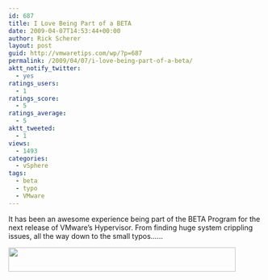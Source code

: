 ```yaml
---
id: 687
title: I Love Being Part of a BETA
date: 2009-04-07T14:53:44+00:00
author: Rick Scherer
layout: post
guid: http://vmwaretips.com/wp/?p=687
permalink: /2009/04/07/i-love-being-part-of-a-beta/
aktt_notify_twitter:
  - yes
ratings_users:
  - 1
ratings_score:
  - 5
ratings_average:
  - 5
aktt_tweeted:
  - 1
views:
  - 1493
categories:
  - vSphere
tags:
  - beta
  - typo
  - VMware
---
```

It has been an awesome experience being part of the BETA Program for the next release of VMware&#8217;s Hypervisor. From finding huge system crippling issues, all the way down to the small typos&#8230;&#8230;

[<img class="aligncenter size-full wp-image-688" title="vsphere_vswitch" src="http://vmwaretips.com/wp/wp-content/uploads/2009/04/vsphere_vswitch.png" alt="" width="450" height="48" srcset="http://www.vmwaretips.com/wp/wp-content/uploads/2009/04/vsphere_vswitch.png 450w, http://www.vmwaretips.com/wp/wp-content/uploads/2009/04/vsphere_vswitch-300x32.png 300w" sizes="(max-width: 450px) 100vw, 450px" />](http://vmwaretips.com/wp/wp-content/uploads/2009/04/vsphere_vswitch.png)